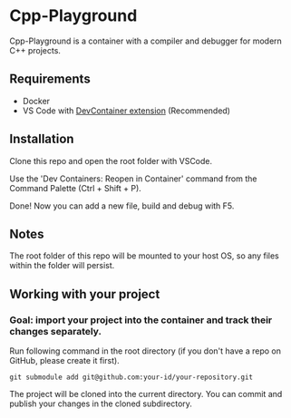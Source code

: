 # Cpp-Playground
Cpp-Playground is a container with a compiler and debugger for modern C++ projects.

## Requirements
- Docker
- VS Code with [DevContainer extension](https://marketplace.visualstudio.com/items?itemName=ms-vscode-remote.remote-containers) (Recommended)

## Installation
Clone this repo and open the root folder with VSCode.

Use the 'Dev Containers: Reopen in Container' command from the Command Palette (Ctrl + Shift + P).

Done! Now you can add a new file, build and debug with F5.

## Notes
The root folder of this repo will be mounted to your host OS, so any files within the folder will persist.

## Working with your project
### Goal: import your project into the container and track their changes separately. 

Run following command in the root directory (if you don't have a repo on GitHub, please create it first).

```
git submodule add git@github.com:your-id/your-repository.git
```

The project will be cloned into the current directory. You can commit and publish your changes in the cloned subdirectory.